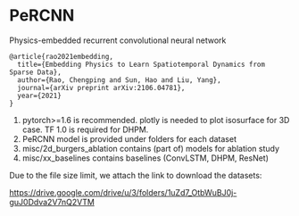 # PeRCNN
Physics-embedded recurrent convolutional neural network

```
@article{rao2021embedding,
  title={Embedding Physics to Learn Spatiotemporal Dynamics from Sparse Data},
  author={Rao, Chengping and Sun, Hao and Liu, Yang},
  journal={arXiv preprint arXiv:2106.04781},
  year={2021}
}
```


1. pytorch>=1.6 is recommended. plotly is needed to plot isosurface for 3D case. TF 1.0 is required for DHPM. 
2. PeRCNN model is provided under folders for each dataset
3. misc/2d_burgers_ablation contains (part of) models for ablation study
4. misc/xx_baselines contains baselines (ConvLSTM, DHPM, ResNet)

Due to the file size limit, we attach the link to download the datasets:

https://drive.google.com/drive/u/3/folders/1uZd7_OtbWuBJ0j-guJ0Ddva2V7nQ2VTM
